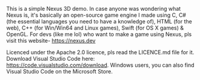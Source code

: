This is a simple Nexus 3D demo. In case anyone was wondering what Nexus is, it's basically an open-source game engine I made using C, C# (the essential languages you need to have a knowledge of), HTML (for the web), C++ (for Win/Win64 and Linux games), Swift (for OS X games) & OpenGL. For devs (like me lol) who want to make a game using Nexus, pls visit this website- https://nexus.dev

Licenced under the Apache 2.0 licence, pls read the LICENCE.md file for it.
Download Visual Studio Code here: https://code.visualstudio.com/download.
  Windows users, you can also find Visual Studio Code on the Microsoft Store.
